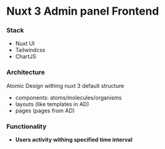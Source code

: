 # Nuxt 3 Admin panel Frontend

### Stack

- Nuxt UI
- Tailwindcss
- ChartJS


### Architecture

Atomic Design withing nuxt 3 default structure

- components: atoms/molecules/organisms
- layouts (like templates in AD)
- pages (pages from AD)


### Functionality

- **Users activity withing specified time interval**